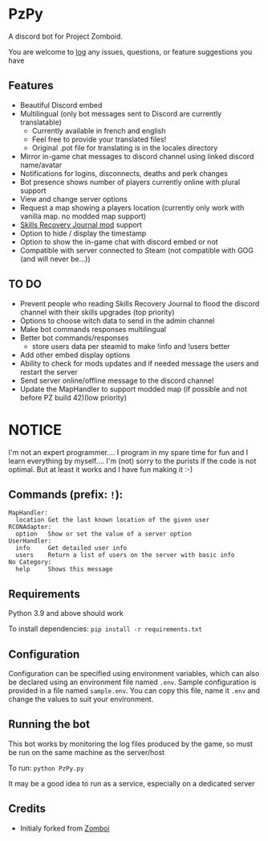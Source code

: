# PzPy

A discord bot for Project Zomboid. 

You are welcome to [log](https://github.com/WorkingClassKid/PzPy_Discord/issues) any issues, questions, or feature suggestions you have

## Features
- Beautiful Discord embed
- Multilingual (only bot messages sent to Discord are currently translatable)
  - Currently available in french and english
  - Feel free to provide your translated files!
  - Original .pot file for translating is in the locales directory
- Mirror in-game chat messages to discord channel using linked discord name/avatar
- Notifications for logins, disconnects, deaths and perk changes
- Bot presence shows number of players currently online with plural support
- View and change server options
- Request a map showing a players location (currently only work with vanilla map. no modded map support)
- [Skills Recovery Journal mod](https://steamcommunity.com/sharedfiles/filedetails/?id=2503622437) support
- Option to hide / display the timestamp
- Option to show the in-game chat with discord embed or not
- Compatible with server connected to Steam (not compatible with GOG (and will never be...))

## TO DO
- Prevent people who reading Skills Recovery Journal to flood the discord channel with their skills upgrades (top priority)
- Options to choose witch data to send in the admin channel
- Make bot commands responses multilingual
- Better bot commands/responses
  - store users data per steamid to make !info and !users better
- Add other embed display options
- Ability to check for mods updates and if needed message the users and restart the server
- Send server online/offline message to the discord channel
- Update the MapHandler to support modded map (if possible and not before PZ build 42)(low priority)

# NOTICE
I'm not an expert programmer.... I program in my spare time for fun and I learn everything by myself.... I'm (not) sorry to the purists if the code is not optimal. But at least it works and I have fun making it :-)

## Commands (prefix: `!`):
```
MapHandler:
  location Get the last known location of the given user
RCONAdapter:
  option   Show or set the value of a server option
UserHandler:
  info     Get detailed user info
  users    Return a list of users on the server with basic info
No Category:
  help     Shows this message
```

## Requirements
Python 3.9 and above should work

To install dependencies:
`pip install -r requirements.txt`

## Configuration
Configuration can be specified using environment variables, which can also be declared using an environment file named `.env`.
Sample configuration is provided in a file named `sample.env`. You can copy this file, name it `.env` and change the values to suit your environment.

## Running the bot
This bot works by monitoring the log files produced by the game, so must be run on the same machine as the server/host

To run:
`python PzPy.py`

It may be a good idea to run as a service, especially on a dedicated server

## Credits

- Initialy forked from [Zomboi](https://github.com/JonnyPtn/zomboi/tree/master)